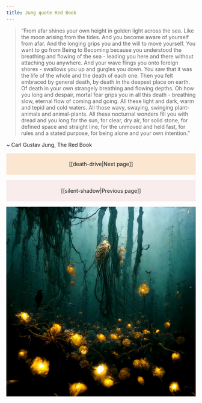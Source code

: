 ```yaml
---
title: Jung quote Red Book
---
```

>“From afar shines your own height in golden light across the sea. Like the moon arising from the tides. And you become aware of yourself from afar. And the longing grips you and the will to move yourself. You want to go from Being to Becoming because you understood the breathing and flowing of the sea - leading you here and there without attaching you anywhere. And your wave flings you onto foreign shores - swallows you up and gurgles you down. You saw that it was the life of the whole and the death of each one. Then you felt embraced by general death, by death in the deepest place on earth. Of death in your own strangely breathing and flowing depths. Oh how you long and despair, mortal fear grips you in all this death - breathing slow, eternal flow of coming and going. All these light and dark, warm and tepid and cold waters. All those wavy, swaying, swinging plant-animals and animal-plants. All these nocturnal wonders fill you with dread and you long for the sun, for clear, dry air, for solid stone, for defined space and straight line, for the unmoved and held fast, for rules and a stated purpose, for being alone and your own intention.” 

~ Carl Gustav Jung, The Red Book

<p style="text-align: center; background-color: #fae6d1; padding: 20px">[[death-drive|Next page]]</p>
<p style="text-align: center; background-color: #f9ecec; padding: 20px">[[silent-shadow|Previous page]]</p>
<img src="/assets/jung_quote_midjourney.jpg"/>